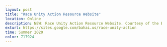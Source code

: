 ```yaml
---
layout: post
title: "Race Unity Action Resource Website"
location: Online
description: NEW: Race Unity Action Resource Website. Courtesy of the Baha'is of he United States.
exturl: https://sites.google.com/bahai.us/race-unity-action
time: Summer 2020
color: 717924
---
```

